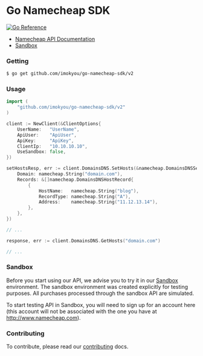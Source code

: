 # Go Namecheap SDK

[![Go Reference](https://pkg.go.dev/badge/github.com/imokyou/go-namecheap-sdk.svg)](https://pkg.go.dev/github.com/imokyou/go-namecheap-sdk/v2)

- [Namecheap API Documentation](https://www.namecheap.com/support/api/intro/)
- [Sandbox](https://www.namecheap.com/support/knowledgebase/article.aspx/763/63/what-is-sandbox/)

### Getting

```sh
$ go get github.com/imokyou/go-namecheap-sdk/v2
```

### Usage

```go
import (
    "github.com/imokyou/go-namecheap-sdk/v2"
)

client := NewClient(&ClientOptions{
    UserName:   "UserName",
    ApiUser:    "ApiUser",
    ApiKey:     "ApiKey",
    ClientIp:   "10.10.10.10",
    UseSandbox: false,
})

setHostsResp, err := client.DomainsDNS.SetHosts(&namecheap.DomainsDNSSetHostsArgs{
    Domain: namecheap.String("domain.com"),
    Records: &[]namecheap.DomainsDNSHostRecord{
        {
            HostName:   namecheap.String("blog"),
            RecordType: namecheap.String("A"),
            Address:    namecheap.String("11.12.13.14"),
        },
    },
})

// ...

response, err := client.DomainsDNS.GetHosts("domain.com")

// ...
```

### Sandbox

Before you start using our API, we advise you to try it in our [Sandbox](https://www.sandbox.namecheap.com/) environment. The sandbox environment was created
explicitly for testing purposes. All purchases processed through the sandbox API are simulated.

To start testing API in Sandbox, you will need to sign up for an account here (this account will not be associated with
the one you have at http://www.namecheap.com).

### Contributing

To contribute, please read our [contributing](CONTRIBUTING.md) docs.
